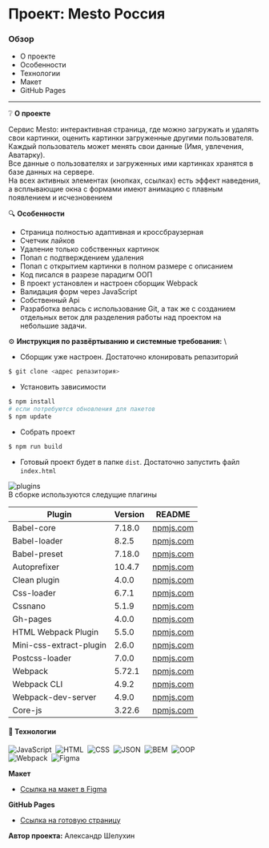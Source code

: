 # Проект: Mesto Россия

### Обзор
* О проекте
* Особенности
* Технологии
* Макет
* GitHub Pages
___

❔ **О проекте**

Сервис Mesto: интерактивная страница, где можно загружать и удалять свои картинки, оценить картинки загруженные другими пользователя.
Каждый пользователь может менять свои данные (Имя, увлечения, Аватарку). \
Все данные о пользователях и загруженных ими картинках хранятся в базе данных на сервере. \
На всех активных элементах (кнопках, ссылках) есть эффект наведения, а всплывающие окна с формами имеют анимацию с плавным появлением и исчезновением

🔍 **Особенности**
* Страница полностью адаптивная и кроссбраузерная
* Счетчик лайков
* Удаление только собственных картинок
* Попап с подтверждением удаления
* Попап с открытием картинки в полном размере с описанием 
* Код писался в разрезе парадигм ООП
* В проект установлен и настроен сборщик Webpack
* Валидация форм через JavaScript
* Собственный Api
* Разработка велась с использование Git, а так же с созданием отдельных веток для разделения работы над проектом на небольшие задачи.

⚙️ **Инструкция по развёртыванию и системные требования:** \
* Сборщик уже настроен. Достаточно клонировать репазиторий 
```sh
$ git clone <адрес репазитория>
```
* Установить зависимости
```sh
$ npm install
# если потребуются обновления для пакетов
$ npm update
```

* Собрать проект
```sh
$ npm run build
```
* Готовый проект будет в папке `dist`. Достаточно запустить файл `index.html`

![plugins](https://img.shields.io/badge/-plugins-black?style=flat&logo=StackShare&logoColor=yellow) \
В сборке используются следущие плагины&nbsp;

| Plugin        | Version | README  |
| ------------- |-------------| -----|
| Babel-core    | 7.18.0 | [npmjs.com](https://www.npmjs.com/package/babel-core) |
| Babel-loader  | 8.2.5  | [npmjs.com](https://www.npmjs.com/package/babel-loader) |
| Babel-preset  | 7.18.0 | [npmjs.com](https://www.npmjs.com/package/@babel/preset-env) |
| Autoprefixer  | 10.4.7 | [npmjs.com](https://www.npmjs.com/package/autoprefixer) |
| Clean plugin  | 4.0.0  | [npmjs.com](https://www.npmjs.com/package/clean-webpack-plugin) |
| Css-loader    | 6.7.1  | [npmjs.com](https://www.npmjs.com/package/css-loader) |
| Cssnano       | 5.1.9  | [npmjs.com](https://www.npmjs.com/package/cssnano) |
| Gh-pages      | 4.0.0  | [npmjs.com](https://www.npmjs.com/package/gh-pages) |
| HTML Webpack Plugin    | 5.5.0 | [npmjs.com](https://www.npmjs.com/package/html-webpack-plugin) |
| Mini-css-extract-plugin    | 2.6.0 | [npmjs.com](https://www.npmjs.com/package/mini-css-extract-plugin) |
| Postcss-loader    | 7.0.0 | [npmjs.com](https://www.npmjs.com/package/postcss-loader) |
| Webpack    | 5.72.1 | [npmjs.com](https://www.npmjs.com/package/webpack) |
| Webpack CLI   | 4.9.2 | [npmjs.com](https://www.npmjs.com/package/webpack-cli) |
| Webpack-dev-server    | 4.9.0 | [npmjs.com](https://www.npmjs.com/package/webpack-dev-server) |
| Core-js    | 3.22.6 | [npmjs.com](https://www.npmjs.com/package/core-js) |


 #### 🔧 Технологии
![JavaScript](https://img.shields.io/badge/-JavaScript-05122A?style=flat&logo=javascript)&nbsp;
![HTML](https://img.shields.io/badge/-HTML-05122A?style=flat&logo=HTML5)&nbsp;
![CSS](https://img.shields.io/badge/-CSS-05122A?style=flat&logo=CSS3&logoColor=1572B6)&nbsp;
![JSON](https://img.shields.io/badge/-JSON-05122A?style=flat&logo=JSON)&nbsp;
![BEM](https://img.shields.io/badge/-BEM-05122A?style=flat&logo=BEM)&nbsp;
![OOP](https://img.shields.io/badge/-ООП-05122A?style=flat&logo=StackShare&logoColor=green)\
![Webpack](https://img.shields.io/badge/-Webpack-05122A?style=flat&logo=Webpack)&nbsp;
![Figma](https://img.shields.io/badge/-Figma-05122A?style=flat&logo=Figma)&nbsp;



**Макет**
* [Ссылка на макет в Figma](https://www.figma.com/file/2cn9N9jSkmxD84oJik7xL7/JavaScript.-Sprint-4)

**GitHub Pages**
* [Ссылка на готовую страницу](https://aleksandr-shelukhin.github.io/mesto/)

**Автор проекта:**  Александр Шелухин
